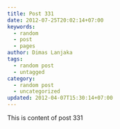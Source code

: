 ```yaml
---
title: Post 331
date: 2012-07-25T20:02:14+07:00
keywords:
  - random
  - post
  - pages
author: Dimas Lanjaka
tags:
  - random post
  - untagged
category:
  - random post
  - uncategorized
updated: 2012-04-07T15:30:14+07:00
---
```

This is content of post 331